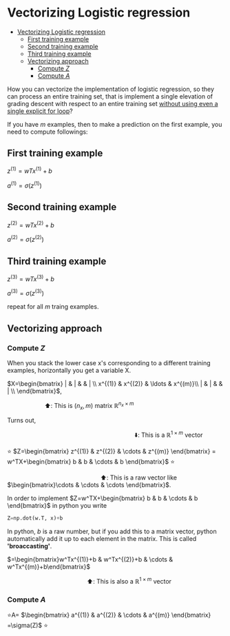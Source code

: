 # Vectorizing Logistic regression
<!-- TOC -->

- [Vectorizing Logistic regression](#vectorizing-logistic-regression)
  - [First training example](#first-training-example)
  - [Second training example](#second-training-example)
  - [Third training example](#third-training-example)
  - [Vectorizing approach](#vectorizing-approach)
    - [Compute $Z$](#compute-z)
    - [Compute $A$](#compute-a)

<!-- /TOC -->
How you can vectorize the implementation of logistic regression, so they can process an entire training set, that is implement a single elevation of grading descent with respect to an entire training set <u>without using even a single explicit for loop</u>?

If you have _m_ examples, then to make a prediction on the first example, you need to compute followings:

## First training example
$z^{(1)}=wTx^{(1)}+b$

$a^{(1)}=\sigma(z^{(1)})$

## Second training example
$z^{(2)}=wTx^{(2)}+b$

$a^{(2)}=\sigma(z^{(2)})$

## Third training example
$z^{(3)}=wTx^{(3)}+b$

$a^{(3)}=\sigma(z^{(3)})$

repeat for all _m_ traing examples.

## Vectorizing approach

### Compute $Z$

When you stack the lower case x's corresponding to a different training examples, horizontally you get a variable X.

$X=\begin{bmatrix}
|       &     |   &        &    |   \\
x^{(1)} & x^{(2)} & \ldots & x^{(m)}\\
|       &     |   &        &    |   \\
\end{bmatrix}$,



&nbsp;&nbsp;&nbsp;&nbsp;&nbsp;&nbsp;&nbsp;&nbsp;&nbsp;&nbsp;&nbsp;&nbsp;&nbsp;&nbsp;&nbsp;&nbsp;&nbsp;&nbsp;&nbsp;&nbsp;&nbsp;&nbsp;:arrow_up:: This is $(n_x, m)$ matrix $\mathbb{R}^{n_x\times m}$

Turns out,

&nbsp;&nbsp;&nbsp;&nbsp;&nbsp;&nbsp;&nbsp;&nbsp;&nbsp;&nbsp;&nbsp;&nbsp;&nbsp;&nbsp;&nbsp;&nbsp;&nbsp;&nbsp;&nbsp;&nbsp;&nbsp;&nbsp;&nbsp;&nbsp;&nbsp;&nbsp;&nbsp;&nbsp;&nbsp;&nbsp;&nbsp;&nbsp;&nbsp;&nbsp;&nbsp;&nbsp;&nbsp;&nbsp;&nbsp;&nbsp;&nbsp;&nbsp;&nbsp;&nbsp;&nbsp;&nbsp;&nbsp;&nbsp;&nbsp;&nbsp;&nbsp;&nbsp;&nbsp;&nbsp;&nbsp;&nbsp;&nbsp;&nbsp;&nbsp;&nbsp;&nbsp;&nbsp;&nbsp;&nbsp;&nbsp;&nbsp;&nbsp;&nbsp;&nbsp;&nbsp;&nbsp;&nbsp;&nbsp;&nbsp;&nbsp;:arrow_down:: This is a $\mathbb{R}^{1\times m}$ vector

⭐ $Z=\begin{bmatrix}
z^{(1)} & z^{(2)} & \cdots & z^{(m)}
\end{bmatrix} = w^TX+\begin{bmatrix}
b & b & \cdots & b
\end{bmatrix}$ ⭐

&nbsp;&nbsp;&nbsp;&nbsp;&nbsp;&nbsp;&nbsp;&nbsp;&nbsp;&nbsp;&nbsp;&nbsp;&nbsp;&nbsp;&nbsp;&nbsp;&nbsp;&nbsp;&nbsp;&nbsp;&nbsp;&nbsp;&nbsp;&nbsp;&nbsp;&nbsp;&nbsp;&nbsp;&nbsp;&nbsp;&nbsp;&nbsp;&nbsp;&nbsp;&nbsp;&nbsp;&nbsp;&nbsp;&nbsp;&nbsp;&nbsp;&nbsp;&nbsp;&nbsp;&nbsp;&nbsp;&nbsp;&nbsp;&nbsp;&nbsp;&nbsp;&nbsp;&nbsp;&nbsp;&nbsp;:arrow_up:: This is a raw vector like $\begin{bmatrix}\cdots & \cdots & \cdots
\end{bmatrix}$.

In order to implement $Z=w^TX+\begin{bmatrix}
b & b & \cdots & b
\end{bmatrix}$ in python you write
```Python
Z=np.dot(w.T, x)+b
```
In python, $b$ is a raw number, but if you add this to a matrix vector, python automatically add it up to each element in the matrix. This is called **'broaccasting'**.

$=\begin{bmatrix}w^Tx^{(1)}+b & w^Tx^{(2)}+b & \cdots & w^Tx^{(m)}+b\end{bmatrix}$

&nbsp;&nbsp;&nbsp;&nbsp;&nbsp;&nbsp;&nbsp;&nbsp;&nbsp;&nbsp;&nbsp;&nbsp;&nbsp;&nbsp;&nbsp;&nbsp;&nbsp;&nbsp;&nbsp;&nbsp;&nbsp;&nbsp;&nbsp;&nbsp;&nbsp;&nbsp;&nbsp;&nbsp;&nbsp;&nbsp;&nbsp;&nbsp;&nbsp;&nbsp;&nbsp;&nbsp;&nbsp;&nbsp;&nbsp;&nbsp;&nbsp;&nbsp;&nbsp;&nbsp;&nbsp;&nbsp;&nbsp;:arrow_up:: This is also a $\mathbb{R}^{1\times m}$ vector


### Compute $A$
⭐A= $\begin{bmatrix}
a^{(1)} & a^{(2)} & \cdots & a^{(m)}
\end{bmatrix} =\sigma(Z)$ ⭐
